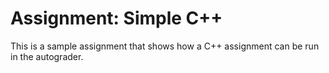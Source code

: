 # Assignment: Simple C++

This is a sample assignment that shows how a C++ assignment can be run in the autograder.
